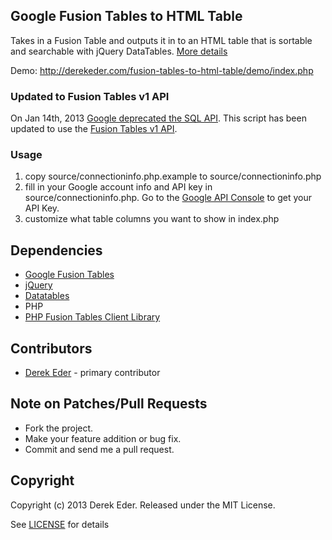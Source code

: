 ## Google Fusion Tables to HTML Table

Takes in a Fusion Table and outputs it in to an HTML table that is sortable and searchable with jQuery DataTables. [More details](http://derekeder.com/fusion-tables-to-html-table/)

Demo: http://derekeder.com/fusion-tables-to-html-table/demo/index.php

### Updated to Fusion Tables v1 API
On Jan 14th, 2013 [Google deprecated the SQL API](https://developers.google.com/fusiontables/docs/developers_guide). This script has been updated to use the [Fusion Tables v1 API](https://developers.google.com/fusiontables/docs/v1/getting_started).

### Usage
1. copy source/connectioninfo.php.example to source/connectioninfo.php
2. fill in your Google account info and API key in source/connectioninfo.php. Go to the [Google API Console](https://code.google.com/apis/console/) to get your API Key.
3. customize what table columns you want to show in index.php

## Dependencies

* [Google Fusion Tables](http://www.google.com/fusiontables/Home)
* [jQuery](http://jquery.org)
* [Datatables](http://datatables.net/)
* PHP
* [PHP Fusion Tables Client Library](http://code.google.com/p/fusion-tables-client-php/)

## Contributors 

* [Derek Eder](http://derekeder.com) - primary contributor

## Note on Patches/Pull Requests
 
* Fork the project.
* Make your feature addition or bug fix.
* Commit and send me a pull request.

## Copyright

Copyright (c) 2013 Derek Eder. Released under the MIT License.

See [LICENSE](https://github.com/derekeder/Fusion-Tables-to-HTML-Table/wiki/License) for details 